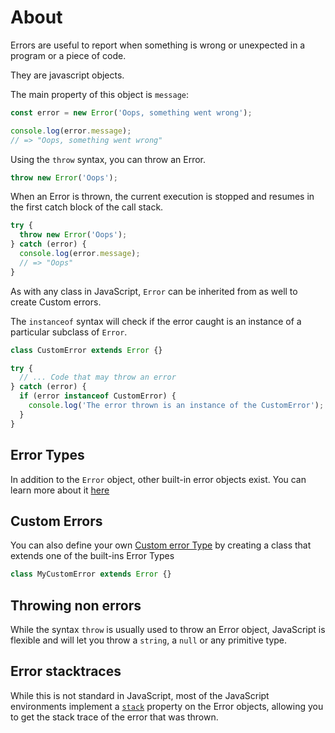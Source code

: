 # About

Errors are useful to report when something is wrong or unexpected in a program or a piece of code.

They are javascript objects.

The main property of this object is `message`:

```javascript
const error = new Error('Oops, something went wrong');

console.log(error.message);
// => "Oops, something went wrong"
```

Using the `throw` syntax, you can throw an Error.

```javascript
throw new Error('Oops');
```

When an Error is thrown, the current execution is stopped and resumes in the first catch block of the call stack.

```javascript
try {
  throw new Error('Oops');
} catch (error) {
  console.log(error.message);
  // => "Oops"
}
```

As with any class in JavaScript, `Error` can be inherited from as well to create Custom errors.

The `instanceof` syntax will check if the error caught is an instance of a particular subclass of `Error`.

```javascript
class CustomError extends Error {}

try {
  // ... Code that may throw an error
} catch (error) {
  if (error instanceof CustomError) {
    console.log('The error thrown is an instance of the CustomError');
  }
}
```

## Error Types

In addition to the `Error` object, other built-in error objects exist. You can learn more about it [here][error-types]

## Custom Errors

You can also define your own [Custom error Type][custom-error-type] by creating a class that extends one of the built-ins Error Types

```javascript
class MyCustomError extends Error {}
```

## Throwing non errors

While the syntax `throw` is usually used to throw an Error object, JavaScript is flexible and will let you throw a `string`, a `null` or any primitive type.

## Error stacktraces

While this is not standard in JavaScript, most of the JavaScript environments implement a [`stack`][error-stack] property on the Error objects, allowing you to get the stack trace of the error that was thrown.

[error-types]: https://developer.mozilla.org/en-US/docs/Web/JavaScript/Reference/Global_Objects/Error#error_types
[custom-error-type]: https://developer.mozilla.org/en-US/docs/Web/JavaScript/Reference/Global_Objects/Error#custom_error_types
[error-stack]: https://developer.mozilla.org/en-US/docs/Web/JavaScript/Reference/Global_Objects/Error/Stack
